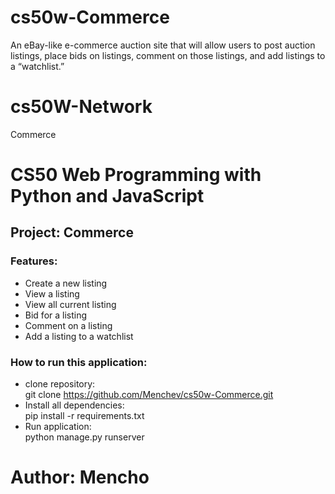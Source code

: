 # cs50w-Commerce
An eBay-like e-commerce auction site that will allow users to post auction listings, place bids on listings, comment on those listings, and add listings to a “watchlist.”

# cs50W-Network
Commerce

# CS50 Web Programming with Python and JavaScript

## Project: Commerce

### Features:
- Create a new listing
- View a listing
- View all current listing
- Bid for a listing
- Comment on a listing
- Add a listing to a watchlist

### How to run this application:
- clone repository:\
git clone https://github.com/Menchev/cs50w-Commerce.git
- Install all dependencies:\
pip install -r requirements.txt
- Run application:\
python manage.py runserver

# Author: Mencho
